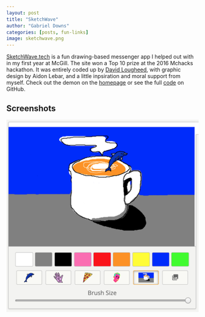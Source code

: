 ```yaml
---
layout: post
title: "SketchWave"
author: "Gabriel Downs"
categories: [posts, fun-links]
image: sketchwave.png
---
```


[SketchWave.tech](https://sketchwave.tech) is a fun drawing-based messenger app
I helped out with in my first year at McGill. The site won a Top 10 prize at
the 2016 Mchacks hackathon. It was entirely coded up by
[David Lougheed](https://github.com/davidlougheed), with graphic design by
Aidon Lebar, and a little inpsiration and moral support from myself.
Check out the demon on the [homepage](https://sketchwave.tech) or see the full
[code](https://github.com/davidlougheed/sketchwave) on GitHub.


## Screenshots
![Sketchwave Screenshot](/assets/img/sketchwave_coffee.png)
